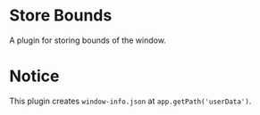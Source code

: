 # Store Bounds

A plugin for storing bounds of the window.

# Notice

This plugin creates `window-info.json` at `app.getPath('userData')`.